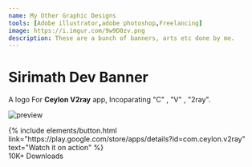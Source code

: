 ```yaml
---
name: My Other Graphic Designs
tools: [Adobe illustrator,adobe photoshop,Freelancing]
image: https://i.imgur.com/9w9D0zv.png
description: These are a bunch of banners, arts etc done by me.
---
```

# Sirimath Dev Banner

A logo For **Ceylon V2ray** app, Incoparating "C" , "V" , "2ray".

![preview](https://i.imgur.com/CmLXiO2.png)

<p class="text-center">
{% include elements/button.html link="https://play.google.com/store/apps/details?id=com.ceylon.v2ray" text="Watch it on action" %}
  <br> 10K+ Downloads
</p>
